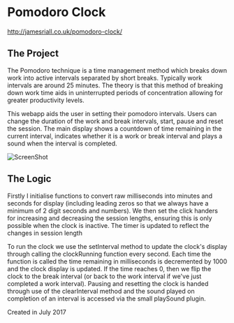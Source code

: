 # Pomodoro Clock

http://jamesriall.co.uk/pomodoro-clock/

## The Project

The Pomodoro technique is a time management method which breaks down work into active intervals separated by short breaks. Typically work intervals are around 25 minutes. The theory is that this method of breaking down work time aids in uninterrupted periods of concentration allowing for greater productivity levels.

This webapp aids the user in setting their pomodoro intervals. Users can change the duration of the work and break intervals, start, pause and reset the session. The main display shows a countdown of time remaining in the current interval, indicates whether it is a work or break interval and plays a sound when the interval is completed.

![ScreenShot](http://res.cloudinary.com/jamesriall/image/upload/v1468996485/clock_mock_up_vfx2jd.png)

## The Logic

Firstly I initialise functions to convert raw milliseconds into minutes and seconds for display (including leading zeros so that we always have a minimum of 2 digit seconds and numbers). We then set the click handers for increasing and decreasing the session lengths, ensuring this is only possible when the clock is inactive. The timer is updated to reflect the changes in session length

To run the clock we use the setInterval method to update the clock's display through calling the clockRunning function every second. Each time the function is called the time remaining in milliseconds is decremented by 1000 and the clock display is updated. If the time reaches 0, then we flip the clock to the break interval (or back to the work interval if we've just completed a work interval). Pausing and resetting the clock is handed through use of the clearInterval method and the sound played on completion of an interval is accessed via the small playSound plugin.

Created in July 2017
